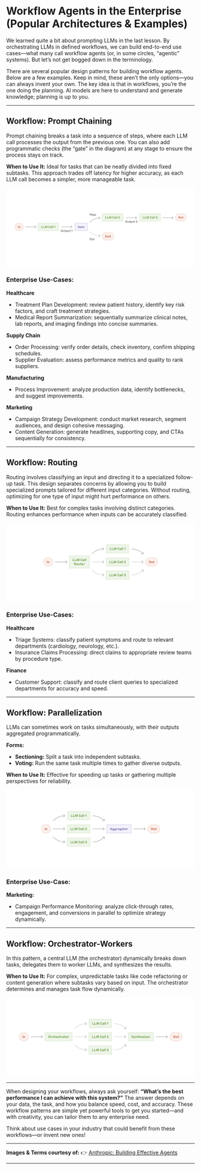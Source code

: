 # Workflow Agents in the Enterprise (Popular Architectures & Examples)

We learned quite a bit about prompting LLMs in the last lesson. By orchestrating LLMs in defined workflows, we can build end-to-end use cases—what many call workflow agents (or, in some circles, “agentic” systems). But let’s not get bogged down in the terminology.

There are several popular design patterns for building workflow agents. Below are a few examples. Keep in mind, these aren’t the only options—you can always invent your own. The key idea is that in workflows, you’re the one doing the planning. AI models are here to understand and generate knowledge; planning is up to you.

---

## Workflow: Prompt Chaining

Prompt chaining breaks a task into a sequence of steps, where each LLM call processes the output from the previous one. You can also add programmatic checks (the “gate” in the diagram) at any stage to ensure the process stays on track.

**When to Use It:**
Ideal for tasks that can be neatly divided into fixed subtasks. This approach trades off latency for higher accuracy, as each LLM call becomes a simpler, more manageable task.

![alt text](image.png)

### Enterprise Use-Cases:

**Healthcare**

* Treatment Plan Development: review patient history, identify key risk factors, and craft treatment strategies.
* Medical Report Summarization: sequentially summarize clinical notes, lab reports, and imaging findings into concise summaries.

**Supply Chain**

* Order Processing: verify order details, check inventory, confirm shipping schedules.
* Supplier Evaluation: assess performance metrics and quality to rank suppliers.

**Manufacturing**

* Process Improvement: analyze production data, identify bottlenecks, and suggest improvements.

**Marketing**

* Campaign Strategy Development: conduct market research, segment audiences, and design cohesive messaging.
* Content Generation: generate headlines, supporting copy, and CTAs sequentially for consistency.

---

## Workflow: Routing

Routing involves classifying an input and directing it to a specialized follow-up task. This design separates concerns by allowing you to build specialized prompts tailored for different input categories. Without routing, optimizing for one type of input might hurt performance on others.

**When to Use It:**
Best for complex tasks involving distinct categories. Routing enhances performance when inputs can be accurately classified.

![alt text](image-1.png)
### Enterprise Use-Cases:

**Healthcare**

* Triage Systems: classify patient symptoms and route to relevant departments (cardiology, neurology, etc.).
* Insurance Claims Processing: direct claims to appropriate review teams by procedure type.

**Finance**

* Customer Support: classify and route client queries to specialized departments for accuracy and speed.

---

## Workflow: Parallelization

LLMs can sometimes work on tasks simultaneously, with their outputs aggregated programmatically.

**Forms:**

* **Sectioning:** Split a task into independent subtasks.
* **Voting:** Run the same task multiple times to gather diverse outputs.

**When to Use It:**
Effective for speeding up tasks or gathering multiple perspectives for reliability.

![alt text](image-2.png)

### Enterprise Use-Case:

**Marketing:**

* Campaign Performance Monitoring: analyze click-through rates, engagement, and conversions in parallel to optimize strategy dynamically.

---

## Workflow: Orchestrator-Workers

In this pattern, a central LLM (the orchestrator) dynamically breaks down tasks, delegates them to worker LLMs, and synthesizes the results.

**When to Use It:**
For complex, unpredictable tasks like code refactoring or content generation where subtasks vary based on input. The orchestrator determines and manages task flow dynamically.

![alt text](image-3.png)

---

When designing your workflows, always ask yourself:
**“What’s the best performance I can achieve with this system?”**
The answer depends on your data, the task, and how you balance speed, cost, and accuracy. These workflow patterns are simple yet powerful tools to get you started—and with creativity, you can tailor them to any enterprise need.

Think about use cases in your industry that could benefit from these workflows—or invent new ones!

---

**Images & Terms courtesy of:**
👉 [Anthropic: Building Effective Agents](https://www.anthropic.com/engineering/building-effective-agents)

---


